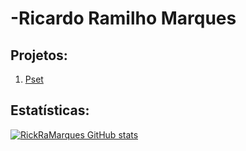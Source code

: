 # -Ricardo Ramilho Marques

## Projetos:
1. [Pset](https://github.com/RickRaMarques/uvv_bd1_cc1ma)

## Estatísticas:
[![RickRaMarques GitHub stats](https://github-readme-stats.vercel.app/api?username=RickRaMarques&theme=dark)](https://github.com/RickRaMarques/github-readme-stats)


